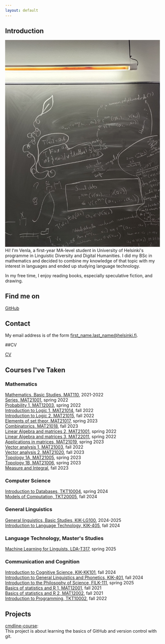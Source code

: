```yaml
---
layout: default
---
```


## Introduction

![alt text](https://github.com/venlep/venlep.github.io/blob/master/IMG20231127162354.jpg?raw=true)
Hi! I'm Venla, a first-year MA-level student in University of Helsinki's programme in Linguistic Diversity and Digital Humanities. I did my BSc in mathematics and decided to combine my knowledge of that topic with my interest in languages and ended up studying language technology.

In my free time, I enjoy reading books, especially speculative fiction, and drawing. 

## Find me on

[GitHub](https://github.com/venlep)

## Contact

My email address is of the form first_name.last_name@helsinki.fi. 

##CV

[CV](https://github.com/venlep/venlep.github.io/blob/master/assets/documents/CV_Overleaf2025.pdf)

## Courses I've Taken

### Mathematics
[Mathematics, Basic Studies, MAT110](https://studies.helsinki.fi/degree-structure/study-module/hy-SM-117412902-2020-08-01?cpId=hy-lv-72), 2021-2022  
[Series, MAT21001](https://studies.helsinki.fi/courses/course-unit/hy-CU-117375793-2021-08-01), spring 2022  
[Probability 1, MAT12003](https://studies.helsinki.fi/courses/course-unit/otm-a1fcf10a-70b2-4a5f-bd58-6c8ad239b3ea), spring 2022  
[Introduction to Logic 1, MAT21014](https://studies.helsinki.fi/courses/course-unit/hy-CU-117377242-2021-08-01), fall 2022  
[Introduction to Logic 2, MAT21015](https://studies.helsinki.fi/kurssit/opintojakso/hy-CU-117377405-2021-08-01), fall 2022  
[Elements of set theor, MAT21017](https://studies.helsinki.fi/courses/course-unit/hy-CU-117377557-2021-08-01), spring 2023  
[Combinatorics, MAT21018](https://studies.helsinki.fi/courses/course-unit/hy-CU-117377764-2021-08-01), fall 2023  
[Linear Algebra and matrices 2, MAT21001](https://studies.helsinki.fi/kurssit/opintojakso/hy-CU-117375754-2021-08-01), spring 2022  
[Linear Algebra and matrices 3, MAT22011](https://studies.helsinki.fi/kurssit/opintojakso/hy-CU-117379927-2021-08-01), spring 2022  
[Applications in matrices, MAT21019](https://studies.helsinki.fi/courses/course-unit/hy-CU-117377795-2021-08-01), spring 2023  
[Vector analysis 1, MAT21003](https://studies.helsinki.fi/courses/course-unit/hy-CU-117375829-2021-08-01), fall 2022  
[Vector analysis 2, MAT21020](https://studies.helsinki.fi/kurssit/opintojakso/hy-CU-117377854-2021-08-01), fall 2023  
[Topology 1A, MAT21005](https://studies.helsinki.fi/kurssit/opintojakso/hy-CU-117376344-2021-08-01), spring 2023  
[Topology 1B, MAT21006](https://studies.helsinki.fi/courses/course-unit/hy-CU-117376400-2021-08-01), spring 2023  
[Measure and Integral](https://studies.helsinki.fi/courses/course-unit/hy-CU-117376548-2021-08-01), fall 2023  

### Computer Science
[Introduction to Databases, TKT10004](https://studies.helsinki.fi/courses/course-unit/otm-36dc8b2a-0cd3-4d8c-92e8-1373aa4b2881), spring 2024  
[Models of Computation, TKT20005](https://studies.helsinki.fi/courses/course-unit/otm-0848a49e-7568-4b44-b56a-2ee01c256a8b), fall 2024  

### General Linguistics
[General linguistics, Basic Studies, KIK-LG100](https://studies.helsinki.fi/degree-structure/study-module/otm-692813f2-04e0-4494-9057-b610ff52f34f), 2024-2025  
[Introduction to Language Technology, KIK-405](https://studies.helsinki.fi/courses/course-unit/otm-96b452f8-1f60-4696-8f0e-50559973b315), fall 2024  

### Language Technology, Master's Studies
[Machine Learning for Linguists, LDA-T317](https://studies.helsinki.fi/courses/course-unit/otm-ca0cd6b1-c679-4682-933b-3a0289c6498b), spring 2025  

### Communication and Cognition
[Introduction to Cognitive Science, KIK-KK101](https://studies.helsinki.fi/courses/course-unit/hy-CU-119032142-2021-08-01?cpId=hy-lv-73), fall 2024  
[Introduction to General Linguistics and Phonetics, KIK-401](https://studies.helsinki.fi/courses/course-unit/hy-CU-118591680-2021-08-01?cpId=hy-lv-73), fall 2024  
[Introduction to the Philosophy of Science, FILK-111](https://studies.helsinki.fi/courses/course-unit/otm-7f58f170-8ac6-43f3-b4f2-92ef2d5c5d17/FILK-111?cpId=hy-lv-76), spring 2025  
[Basics of statistics and R 1, MAT12001](https://studies.helsinki.fi/courses/course-unit/otm-9691c5ad-1b68-4979-a03e-4c454a5f00e0?cpId=hy-lv-76), fall 2021  
[Basics of statistics and R 2, MAT12002](https://studies.helsinki.fi/courses/course-unit/otm-ff4a5151-c893-4c2d-8d73-2c93a0817d38?cpId=hy-lv-76), fall 2021  
[Introduction to Programming, TKT10002](https://studies.helsinki.fi/courses/course-unit/otm-5b481a9e-2ca4-4131-baab-58eb384bed41?cpId=hy-lv-76), fall 2022  

## Projects
[cmdline-course](https://github.com/venlep/cmdline-course):  
This project is about learning the basics of GitHub and version control with git.
